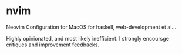 # nvim
Neovim Configuration for MacOS for haskell, web-development et al... 

Highly opinionated, and most likely inefficient. I strongly encoursge critiques and improvement feedbacks.

